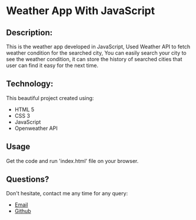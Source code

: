 # Weather App With JavaScript

## Description:
This is the weather app developed in JavaScript, Used Weather API to fetch weather condition for the searched city, You can easily search your city to see the weather condition, it can store the history of searched cities that user can find it easy for the next time.


## Technology:
This beautiful project created using:
- HTML 5
- CSS 3
- JavaScript
- Openweather API


## Usage
Get the code and run 'index.html' file on your browser.

## Questions?
Don't hesitate, contact me any time for any query:

- [Email](mailto:aimalyar2018@gmail.com)
- [Github](https://github.com/aimalyarsajjid)
